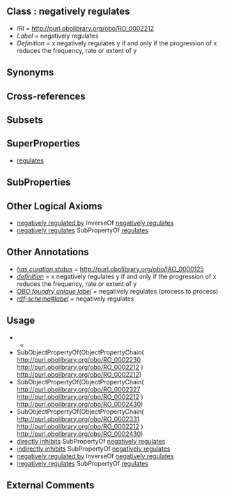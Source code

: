 
## Class : negatively regulates

 * *IRI* = http://purl.obolibrary.org/obo/RO_0002212
 * *Label* = negatively regulates
 * *Definition* = x negatively regulates y if and only if the progression of x reduces the frequency, rate or extent of y

## Synonyms


## Cross-references


## Subsets


## SuperProperties

 * [regulates](../../RO/11/RO_0002211.md)

## SubProperties


## Other Logical Axioms

 * [negatively regulated by](../../RO/35/RO_0002335.md) InverseOf [negatively regulates](../../RO/12/RO_0002212.md)
 * [negatively regulates](../../RO/12/RO_0002212.md) SubPropertyOf [regulates](../../RO/11/RO_0002211.md)

## Other Annotations

 * *[has curation status](../../IAO/14/IAO_0000114.md)* = http://purl.obolibrary.org/obo/IAO_0000125
 * *[definition](../../IAO/15/IAO_0000115.md)* = x negatively regulates y if and only if the progression of x reduces the frequency, rate or extent of y
 * *[OBO foundry unique label](../../IAO/89/IAO_0000589.md)* = negatively regulates (process to process)
 * *[rdf-schema#label](../../el/rdf-schema#label.md)* = negatively regulates

## Usage

 * -
 * SubObjectPropertyOf(ObjectPropertyChain( <http://purl.obolibrary.org/obo/RO_0002230> <http://purl.obolibrary.org/obo/RO_0002212> ) <http://purl.obolibrary.org/obo/RO_0002212>)
 * SubObjectPropertyOf(ObjectPropertyChain( <http://purl.obolibrary.org/obo/RO_0002327> <http://purl.obolibrary.org/obo/RO_0002212> ) <http://purl.obolibrary.org/obo/RO_0002430>)
 * SubObjectPropertyOf(ObjectPropertyChain( <http://purl.obolibrary.org/obo/RO_0002331> <http://purl.obolibrary.org/obo/RO_0002212> ) <http://purl.obolibrary.org/obo/RO_0002430>)
 * [directly inhibits](../../RO/08/RO_0002408.md) SubPropertyOf [negatively regulates](../../RO/12/RO_0002212.md)
 * [indirectly inhibits](../../RO/09/RO_0002409.md) SubPropertyOf [negatively regulates](../../RO/12/RO_0002212.md)
 * [negatively regulated by](../../RO/35/RO_0002335.md) InverseOf [negatively regulates](../../RO/12/RO_0002212.md)
 * [negatively regulates](../../RO/12/RO_0002212.md) SubPropertyOf [regulates](../../RO/11/RO_0002211.md)

## External Comments

